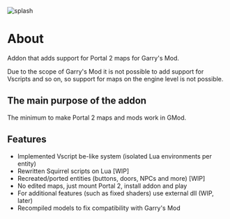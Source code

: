 ![splash](https://github.com/user-attachments/assets/b3d32283-e025-4cc6-975c-cd24be00fb38)

# About

Addon that adds support for Portal 2 maps for Garry's Mod. 

Due to the scope of Garry's Mod it is not possible to add support for Vscripts and so on, so support for maps on the engine level is not possible.

## The main purpose of the addon
The minimum to make Portal 2 maps and mods work in GMod.

## Features

* Implemented Vscript be-like system (isolated Lua environments per entity)
* Rewritten Squirrel scripts on Lua [WIP]
* Recreated/ported entities (buttons, doors, NPCs and more) [WIP]
* No edited maps, just mount Portal 2, install addon and play
* For additional features (such as fixed shaders) use external dll (WIP, later)
* Recompiled models to fix compatibility with Garry's Mod
